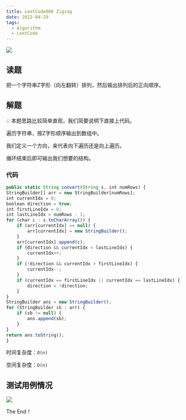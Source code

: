 ```yaml
---
title: LeetCode006 Zigzag
date: 2022-04-29
tags:
  - Algorithm
  - LeetCode
---
```


![](https://peierlong-blog.oss-cn-hongkong.aliyuncs.com/uPic/Zigzag.png)

## 读题


把一个字符串Z字形（向左翻转）排列，然后输出排列后的正向顺序。

## 解题


<aside>

💡 本题思路比较简单直观，我们简要说明下直接上代码。


</aside>

遍历字符串，按Z字形顺序输出到数组中。

我们定义一个方向，来代表向下遍历还是向上遍历。

循环结束后即可输出我们想要的结构。

### 代码


```jsx
public static String convert(String s, int numRows) {
StringBuilder[] arr = new StringBuilder[numRows];
int currentIdx = 0;
boolean direction = true;
int firstLineIdx = 0;
int lastLineIdx = numRows - 1;
for (char c : s.toCharArray()) {
    if (arr[currentIdx] == null) {
        arr[currentIdx] = new StringBuilder();
    }
    arr[currentIdx].append(c);
    if (direction && currentIdx < lastLineIdx) {
        currentIdx++;
    }
    if (!direction && currentIdx > firstLineIdx) {
        currentIdx--;
    }
    if (currentIdx == firstLineIdx || currentIdx == lastLineIdx) {
        direction = !direction;
    }
}
StringBuilder ans = new StringBuilder();
for (StringBuilder sb : arr) {
    if (sb != null) {
        ans.append(sb);
    }
}
return ans.toString();
}
```


时间复杂度：`O(n)`


空间复杂度：`O(n)`

## 测试用例情况

![](https://peierlong-blog.oss-cn-hongkong.aliyuncs.com/uPic/Zigzag%201.png)

The End！
